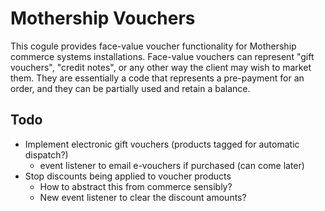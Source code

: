 # Mothership Vouchers

This cogule provides face-value voucher functionality for Mothership commerce systems installations. Face-value vouchers can represent "gift vouchers", "credit notes", or any other way the client may wish to market them. They are essentially a code that represents a pre-payment for an order, and they can be partially used and retain a balance.

## Todo

- Implement electronic gift vouchers (products tagged for automatic dispatch?)
	- event listener to email e-vouchers if purchased (can come later)
- Stop discounts being applied to voucher products
	- How to abstract this from commerce sensibly?
	- New event listener to clear the discount amounts?

